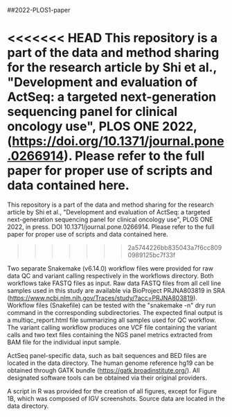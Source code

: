 

##2022-PLOS1-paper

<<<<<<< HEAD
This repository is a part of the data and method sharing for the research article by Shi et al., "Development and evaluation of ActSeq: a targeted next-generation sequencing panel for clinical oncology use", PLOS ONE 2022, (https://doi.org/10.1371/journal.pone.0266914). Please refer to the full paper for proper use of scripts and data contained here.
=======
This repository is a part of the data and method sharing for the research article by Shi et al., "Development and evaluation of ActSeq: a targeted next-generation sequencing panel for clinical oncology use", PLOS ONE 2022, in press. DOI 10.1371/journal.pone.0266914. Please refer to the full paper for proper use of scripts and data contained here.
>>>>>>> 2a5744226bb835043a7f6cc8090989125bc7f33f

Two separate Snakemake (v6.14.0) workflow files were provided for raw data QC and variant calling respectively in the workflows directory. Both workflows take FASTQ files as input. Raw data FASTQ files from all cell line samples used in this study are available via BioProject PRJNA803819 in SRA (https://www.ncbi.nlm.nih.gov/Traces/study/?acc=PRJNA803819). Workflow files (Snakefile) can be tested with the "snakemake -n" dry run command in the corresponding subdirectories. The expected final output is a multiqc_report.html file summarizing all samples used for QC workflow. The variant calling workflow produces one VCF file containing the variant calls and two text files containing the NGS panel metrics extracted from BAM file for the individual input sample.

ActSeq panel-specific data, such as bait sequences and BED files are located in the data directory. The human genome reference hg19 can be obtained through GATK bundle (https://gatk.broadinstitute.org/). All designated software tools can be obtained via their original providers.

A script in R was provided for the creation of all figures, except for Figure 1B, which was composed of IGV screenshots. Source data are located in the data directory.
